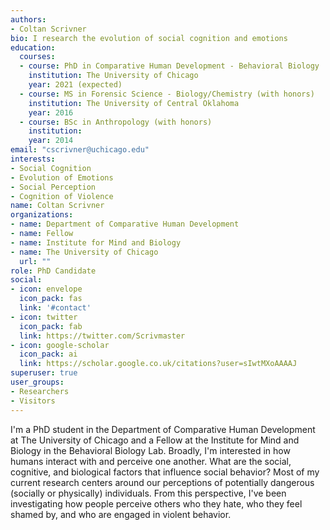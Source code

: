 ```yaml
---
authors:
- Coltan Scrivner
bio: I research the evolution of social cognition and emotions
education:
  courses:
  - course: PhD in Comparative Human Development - Behavioral Biology
    institution: The University of Chicago
    year: 2021 (expected)
  - course: MS in Forensic Science - Biology/Chemistry (with honors)
    institution: The University of Central Oklahoma
    year: 2016
  - course: BSc in Anthropology (with honors)
    institution:
    year: 2014
email: "cscrivner@uchicago.edu"
interests:
- Social Cognition
- Evolution of Emotions
- Social Perception
- Cognition of Violence
name: Coltan Scrivner
organizations:
- name: Department of Comparative Human Development
- name: Fellow
- name: Institute for Mind and Biology
- name: The University of Chicago
  url: ""
role: PhD Candidate
social:
- icon: envelope
  icon_pack: fas
  link: '#contact'
- icon: twitter
  icon_pack: fab
  link: https://twitter.com/Scrivmaster
- icon: google-scholar
  icon_pack: ai
  link: https://scholar.google.co.uk/citations?user=sIwtMXoAAAAJ
superuser: true
user_groups:
- Researchers
- Visitors
---
```


I'm a PhD student in the Department of Comparative Human Development at The University of Chicago and a Fellow at the Institute for Mind and Biology in the Behavioral Biology Lab. Broadly, I'm interested in how humans interact with and perceive one another. What are the social, cognitive, and biological factors that influence social behavior? Most of my current research centers around our perceptions of potentially dangerous (socially or physically) individuals. From this perspective, I've been investigating how people perceive others who they hate, who they feel shamed by, and who are engaged in violent behavior. 
 
